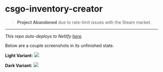 # csgo-inventory-creator

> **Project Abandoned** due to rate-limit issues with the Steam market.

---

_This repo auto-deploys to Netlify [here](https://quizzical-knuth-d82898.netlify.app)._

Below are a couple screenshots in its unfinished state.

**Light Variant:** ![](https://i.plexidev.org/yXJ6lKc)

**Dark Variant:** ![](https://i.plexidev.org/Xy9wPhs)
